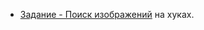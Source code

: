 - [Задание - Поиск изображений](https://github.com/goitacademy/react-homework/tree/master/homework-03/image-finder) на хуках.
